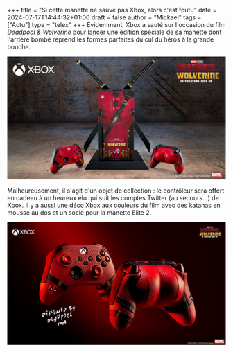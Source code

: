 +++
title = "Si cette manette ne sauve pas Xbox, alors c'est foutu"
date = 2024-07-17T14:44:32+01:00
draft = false
author = "Mickael"
tags = ["Actu"]
type = "telex"
+++
Évidemment, Xbox a sauté sur l'occasion du film *Deadpool & Wolverine* pour [lancer](https://news.xbox.com/en-us/2024/07/17/deadpool-wolverine-xbox-controller-deadpool-design/) une édition spéciale de sa manette dont l'arrière bombé reprend les formes parfaites du cul du héros à la grande bouche. 

![Deadpool manette Xbox](manette-xbox-deadpool.jpg "Bien bombé.")

Malheureusement, il s'agit d'un objet de collection : le contrôleur sera offert en cadeau à un heureux élu qui suit les comptes Twitter (au secours…) de Xbox. Il y a aussi une déco Xbox aux couleurs du film avec des katanas en mousse au dos et un socle pour la manette Elite 2. 

![Deadpool Xbox](xbox-deadpool.jpg "")
